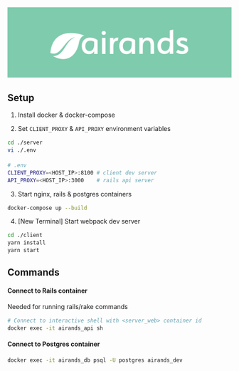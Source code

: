 <img src="https://github.com/airands/airands-assets/blob/master/1x/name-banner-green%401x.png" alt="">

## Setup

1. Install docker & docker-compose

2. Set `CLIENT_PROXY` & `API_PROXY` environment variables

```bash
cd ./server
vi ./.env

# .env
CLIENT_PROXY=<HOST_IP>:8100 # client dev server
API_PROXY=<HOST_IP>:3000    # rails api server
```

3. Start nginx, rails & postgres containers

```bash
docker-compose up --build
```

4. [New Terminal] Start webpack dev server

```bash
cd ./client
yarn install
yarn start
```

## Commands

#### Connect to Rails container
Needed for running rails/rake commands
```bash
# Connect to interactive shell with <server_web> container id
docker exec -it airands_api sh
```

#### Connect to Postgres container

```bash
docker exec -it airands_db psql -U postgres airands_dev
```

